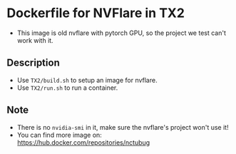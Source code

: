 # Dockerfile for NVFlare in TX2
- This image is old nvflare with pytorch GPU, so the project we test can't work with it.

## Description
- Use `TX2/build.sh` to setup an image for nvflare.
- Use `TX2/run.sh` to run a container.

## Note
- There is no `nvidia-smi` in it, make sure the nvflare's project won't use it!
- You can find more image on: https://hub.docker.com/repositories/nctubug
